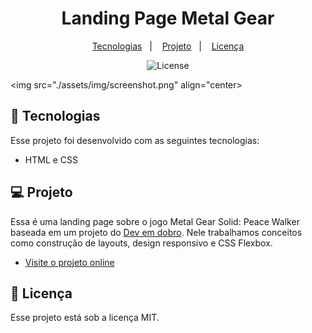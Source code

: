 <h1 align="center"> Landing Page Metal Gear </h1>


<p align="center">
  <a href="#-tecnologias">Tecnologias</a>&nbsp;&nbsp;&nbsp;|&nbsp;&nbsp;&nbsp;
  <a href="#-projeto">Projeto</a>&nbsp;&nbsp;&nbsp;|&nbsp;&nbsp;&nbsp;
  <a href="#memo-licença">Licença</a>
</p>

<p align="center">
  <img alt="License" src="https://img.shields.io/static/v1?label=license&message=MIT&color=49AA26&labelColor=000000">
</p>

<img src="./assets/img/screenshot.png" align="center>


## 🔌 Tecnologias

Esse projeto foi desenvolvido com as seguintes tecnologias:

- HTML e CSS

## 💻 Projeto

Essa é uma landing page sobre o jogo Metal Gear Solid: Peace Walker baseada em um projeto do <a href="https://devemdobro.com/" target="_blank">Dev em dobro<a>. Nele trabalhamos conceitos como construção de layouts, design responsivo e CSS Flexbox.

- [Visite o projeto online](https://doougg26.github.io/peace-walker/#)


## :memo: Licença

Esse projeto está sob a licença MIT.

 
